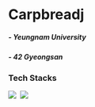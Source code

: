 <h1>Carpbreadj
<h5 align="left">
- Yeungnam University
<h5 align="left">
- 42 Gyeongsan
</h5>

  
<h3 align="left"> Tech Stacks</h3>

<div align="left">
  <img src="https://img.shields.io/badge/c-A8B9CC.svg?style=for-the-badge&logo=c&logoColor=black" />&nbsp
  <img src="https://img.shields.io/badge/java-%23ED8B00.svg?style=for-the-badge&logo=openjdk&logoColor=white" />&nbsp
</div>
